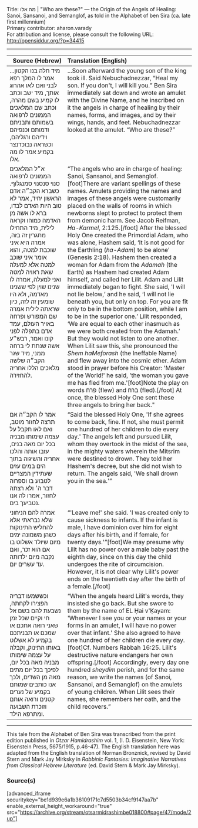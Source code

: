 <html>
<head></head>
<body>
Title: מה אלו | "Who are these?" — the Origin of the Angels of Healing: Sanoi, Sansanoi, and Semanglof, as told in the Alphabet of ben Sira (ca. late first millennium)<br />
Primary contributor: aharon.varady<br />
For attribution and license, please consult the following URL: <a href="http://opensiddur.org/?p=34415">http://opensiddur.org/?p=34415</a>
<p />
<hr />

<table style="margin-left: auto;margin-right: auto;" class="draggable">
<thead><tr><th id="x" style="text-align: right;">Source (Hebrew)</th><th style="text-align: left;">Translation (English)</th></tr></thead>
<tbody>
<tr><td style="vertical-align:top;">
<div class="commentary"><span lang="he">
...מיד חלה בנו הקטון אמר לו המלך רפא לבני ואם לאו אהרוג אותך, מיד ישב וכתב לו קמיע בשם מהרה, וכתב שם המלאכים הממונים לרפואה בשמותם ותבניתם ודמותם וכנפיהם וידיהם ורגליהם, וכשראה נבוכדנצר בקמיע אמר לו מה אלו.
</span></div></td>
 
<td style="vertical-align:top;">
<div class="english">
...Soon afterward the young son of the king took ill. Said Nebuchadnezzar, “Heal my son. If you don't, I will kill you.” Ben Sira immediately sat down and wrote an amulet with the Divine Name, and he inscribed on it the angels in charge of healing by their names, forms, and images, and by their wings, hands, and feet. Nebuchadnezzar looked at the amulet. “Who are these?”
</div></td></tr>


<tr><td style="vertical-align:top;">
<div class="commentary"><span lang="he">
א״ל המלאכים הממונים לרפואה סנוי סנסנוי סמנגלוף. כשברא הקב״ה אדם הראשון יחיד, אמר לא טוב היות האדם לבדו, ברא לו אשה מן האדמה כמוהו וקראה לילית, מיד התחילו מתגרין זה בזה, אמרה היא איני שוכבת למטה, והוא אומר איני שוכב למטה אלא למעלה שאת ראויה למטה ואני למעלה, אמרה לו שנינו שוין לפי ששנינו מאדמה, ולא היו שומעין זה לזה, כיון שראתה לילית אמרה שם המפורש ופרחה באויר העולם, עמד אדם בתפלה לפני קונו ואמר, רבש״ע אשה שנתת לי ברחה ממני, מיד שגר הקב״ה שלשה מלאכים הללו אחריה להחזירה.
</span></div></td>
 
<td style="vertical-align:top;">
<div class="english">
“The angels who are in charge of healing: Sanoi, Sansanoi, and Semanglof.[foot]There are variant spellings of these names. Amulets providing the names and images of these angels were customarily placed on the walls of rooms in which newborns slept to protect to protect them from demonic harm. See Jacob Reifman, <em>Ha-Karmel</em>, 2:125.[/foot] After the blessed Holy One created the Primordial Adam, who was alone, Hashem said, ‘It is not good for the Earthling (<em>ha-Adam</em>) to be alone' <span class="citation">(Genesis 2:18)</span>. Hashem then created a woman for Adam from the <em>Adamah</em> (the Earth) as Hashem had created Adam himself, and called her Lilit. Adam and Lilit immediately began to fight. She said, 'I will not lie below,’ and he said, ‘I will not lie beneath you, but only on top. For you are fit only to be in the bottom position, while I am to be in the superior one.’ Lilit responded, ‘We are equal to each other inasmuch as we were both created from the Adamah.’ But they would not listen to one another. When Lilit saw this, she pronounced the <em>Shem haMeforash</em> (the Ineffable Name) and flew away into the cosmic ether. Adam stood in prayer before his Creator: 'Master of the World!' he said, 'the woman you gave me has fled from me.'[foot]Note the play on words <span class="hebrew">פרח</span> (flew) and <span class="hebrew">ברח</span> (fled).[/foot] At once, the blessed Holy One sent these three angels to bring her back."
</div></td></tr>


<tr><td style="vertical-align:top;">
<div class="commentary"><span lang="he">
אמר לו הקב״ה אם תרצה לחזור מוטב, ואם לאו תקבל על עצמה שימותו מבניה בכל יום מאה בנים, עזבו אותה והלכו אחריה והשיגוה בתוך הים במים עזים שעתידין המצריים לטבוע בו וספרוה דבר ה׳ ולא רצתה לחזור, אמרו לה אנו נטביעך בים.
</span></div></td>
 
<td style="vertical-align:top;">
<div class="english">
“Said the blessed Holy One, 'If she agrees to come back, fine. If not, she must permit one hundred of her children to die every day.' The angels left and pursued Lilit, whom they overtook in the midst of the sea, in the mighty waters wherein the Mitsrim were destined to drown. They told her Hashem's decree, but she did not wish to return. The angels said, 'We shall drown you in the sea.'”
</div></td></tr>


<tr><td style="vertical-align:top;">
<div class="commentary"><span lang="he">
אמרה להם הניחוני שלא נבראתי אלא להחליש התינוקות כשהן משמונה ימים מיום שיולד אשלוט בו אם הוא זכר, ואם נקבה מיום ילדותה עד עשרים יום. 
</span></div></td>
 
<td style="vertical-align:top;">
<div class="english">
“'Leave me!' she said. 'I was created only to cause sickness to infants. If the infant is male, I have dominion over him for eight days after his birth, and if female, for twenty days.'”[foot]We may presume why Lilit has no power over a male baby past the eighth day, since on this day the child undergoes the rite of circumcision. However, it is not clear why Lilit's power ends on the twentieth day after the birth of a female.[/foot]
</div></td></tr>


<tr><td style="vertical-align:top;">
<div class="commentary"><span lang="he">
וכששמעו דבריה הפצירו לקחתה, נשבעת להם בשם אל חי וקיים שכל זמן שאני רואה אתכם או שמכם או תבניתכם בקמיע לא אשלוט באותו התינוק, וקבלה על עצמה שימותו מבניה מאה בכל יום, לפיכך בכל יום מתים מאה מן השדים, ולכך אנו כותבים שמותם בקמיע של נערים קטנים ורואה אותם וזוכרת השבועה ומתרפא הילד. 
</span></div></td>
 
<td style="vertical-align:top;">
<div class="english">
“When the angels heard Lilit's words, they insisted she go back. But she swore to them by the name of EL Ḥai v'Ḳayam: 'Whenever I see you or your names or your forms in an amulet, I will have no power over that infant.' She also agreed to have one hundred of her children die every day.[foot]Cf. Numbers Rabbah 16:25. Lilit's destructive nature endangers her own offspring.[/foot] Accordingly, every day one hundred <em>sheydim</em> perish, and for the same reason, we write the names (of Sanoi, Sansanoi, and Semanglof) on the amulets of young children. When Lilit sees their names, she remembers her oath, and the child recovers.”
</div></td></tr>
</tbody></table>

<hr />
This tale from the Alphabet of Ben Sira was transcribed from the print edition published in <em>Otzar Hamidrashim</em> vol. 1, (I. D. Eisenstein, New York: Eisenstein Press, 5675/1915, p.46-47). The English translation here was adapted from the English translation of Norman Bronznick, revised by David Stern and Mark Jay Mirksky in <em>Rabbinic Fantasies: Imaginative Narratives from Classical Hebrew Literature</em> (ed. David Stern & Mark Jay Mirksky).


<h3>Source(s)</h3>

[advanced_iframe securitykey="be1d939e6a1b36109171c7d5503b34cf9147aa7b" enable_external_height_workaround="true" src="https://archive.org/stream/otsarmidrashimbe018800#page/47/mode/2up"]

&nbsp;
</body>
</html>